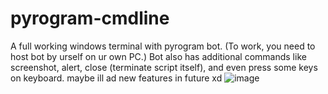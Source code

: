 # pyrogram-cmdline
A full working windows terminal with pyrogram bot. (To work, you need to host bot by urself on ur own PC.) Bot also has additional commands like screenshot, alert, close (terminate script itself), and even press some keys  on keyboard. maybe ill ad new features in future xd
![image](https://user-images.githubusercontent.com/115405245/222698302-60123db4-fcb0-4ddc-a3db-2dd8c2386407.png)
